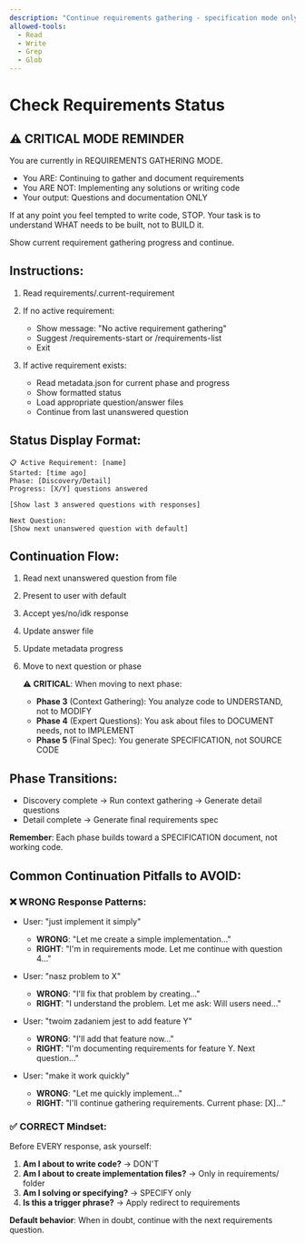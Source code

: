 ```yaml
---
description: "Continue requirements gathering - specification mode only"
allowed-tools:
  - Read
  - Write
  - Grep
  - Glob
---
```


# Check Requirements Status

## ⚠️ CRITICAL MODE REMINDER
You are currently in REQUIREMENTS GATHERING MODE.
- You ARE: Continuing to gather and document requirements
- You ARE NOT: Implementing any solutions or writing code
- Your output: Questions and documentation ONLY

If at any point you feel tempted to write code, STOP.
Your task is to understand WHAT needs to be built, not to BUILD it.

Show current requirement gathering progress and continue.

## Instructions:

1. Read requirements/.current-requirement
2. If no active requirement:
   - Show message: "No active requirement gathering"
   - Suggest /requirements-start or /requirements-list
   - Exit

3. If active requirement exists:
   - Read metadata.json for current phase and progress
   - Show formatted status
   - Load appropriate question/answer files
   - Continue from last unanswered question

## Status Display Format:
```
📋 Active Requirement: [name]
Started: [time ago]
Phase: [Discovery/Detail]
Progress: [X/Y] questions answered

[Show last 3 answered questions with responses]

Next Question:
[Show next unanswered question with default]
```

## Continuation Flow:
1. Read next unanswered question from file
2. Present to user with default
3. Accept yes/no/idk response
4. Update answer file
5. Update metadata progress
6. Move to next question or phase

   ⚠️ **CRITICAL**: When moving to next phase:
   - **Phase 3** (Context Gathering): You analyze code to UNDERSTAND, not to MODIFY
   - **Phase 4** (Expert Questions): You ask about files to DOCUMENT needs, not to IMPLEMENT
   - **Phase 5** (Final Spec): You generate SPECIFICATION, not SOURCE CODE

## Phase Transitions:
- Discovery complete → Run context gathering → Generate detail questions
- Detail complete → Generate final requirements spec

**Remember**: Each phase builds toward a SPECIFICATION document, not working code.

## Common Continuation Pitfalls to AVOID:

### ❌ WRONG Response Patterns:
- User: "just implement it simply" 
  - **WRONG**: "Let me create a simple implementation..."
  - **RIGHT**: "I'm in requirements mode. Let me continue with question 4..."

- User: "nasz problem to X"
  - **WRONG**: "I'll fix that problem by creating..."  
  - **RIGHT**: "I understand the problem. Let me ask: Will users need..."

- User: "twoim zadaniem jest to add feature Y"
  - **WRONG**: "I'll add that feature now..."
  - **RIGHT**: "I'm documenting requirements for feature Y. Next question..."

- User: "make it work quickly"
  - **WRONG**: "Let me quickly implement..."
  - **RIGHT**: "I'll continue gathering requirements. Current phase: [X]..."

### ✅ CORRECT Mindset:
Before EVERY response, ask yourself:
1. **Am I about to write code?** → DON'T
2. **Am I about to create implementation files?** → Only in requirements/ folder
3. **Am I solving or specifying?** → SPECIFY only
4. **Is this a trigger phrase?** → Apply redirect to requirements

**Default behavior**: When in doubt, continue with the next requirements question.